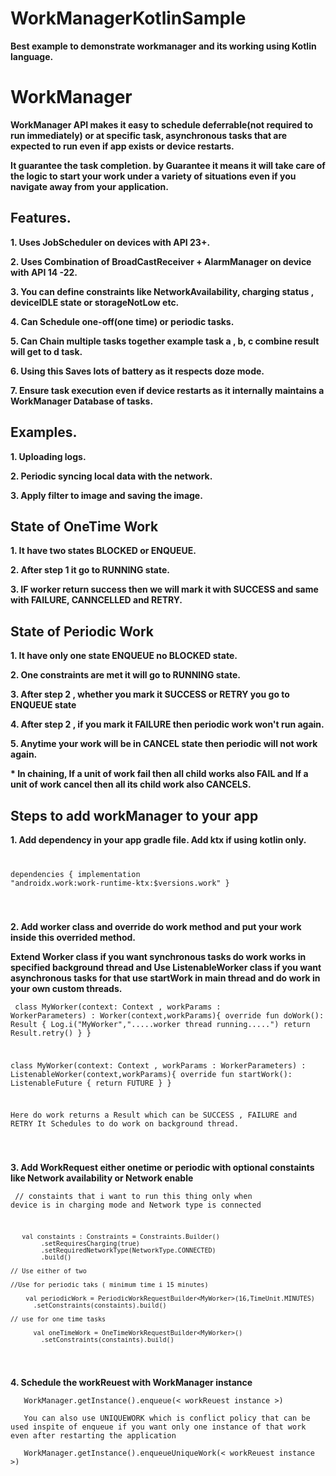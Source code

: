 # WorkManagerKotlinSample
<p><b>Best example to demonstrate workmanager and its working using Kotlin language.</b></p>

<h1>WorkManager</h1>

<p><b>WorkManager API makes it easy to schedule deferrable(not required to run immediately) or at specific task, asynchronous tasks that are expected to run even if app exists or device restarts. </b></p>
<p><b>It guarantee the task completion. by Guarantee it means it will take care of the logic to start your work under a variety of situations even if you navigate away from your application. </b></p>

<h2>Features.</h2>
<p><b>1. Uses JobScheduler on devices with API 23+.</b></p>
<p><b>2. Uses Combination of BroadCastReceiver + AlarmManager on device with API 14 -22.</b></p>
<p><b>3. You can define constraints like NetworkAvailability, charging status , deviceIDLE state or  storageNotLow etc. </b></p>
<p><b>4. Can Schedule one-off(one time) or periodic tasks. </b></p>
<p><b>5. Can Chain multiple tasks together example task a , b, c combine result will get to d task. </b></p>
<p><b>6. Using this Saves lots of battery as it respects doze mode. </b></p>
<p><b>7. Ensure task execution even if device restarts as it internally maintains a WorkManager Database of tasks. </b></p>

<h2>Examples.</h2>
<p><b>1. Uploading logs.</b></p>
<p><b>2. Periodic syncing local data with the network.</b></p>
<p><b>3. Apply filter to image and saving the image.</b></p>

<h2> State of OneTime Work </h2>
<p><b>1. It have two states BLOCKED or ENQUEUE.  </b></p>
<p><b>2. After step 1 it go to RUNNING state.  </b></p>
<p><b>3. IF worker return success then we will mark it with SUCCESS and same with FAILURE, CANNCELLED and RETRY.  </b></p>

<h2> State of Periodic Work </h2>
<p><b>1. It have only one state  ENQUEUE no BLOCKED state.  </b></p>
<p><b>2. One constraints are met it will go to RUNNING state.  </b></p>
<p><b>3. After step 2 , whether you mark it SUCCESS or RETRY you go to ENQUEUE state  </b></p>
<p><b>4. After step 2 , if you mark it FAILURE then periodic work won't run again.</b></p>
<p><b>5. Anytime your work will be in CANCEL state then periodic will not work again. </b></p>

<p><b> * In chaining, If a unit of work fail then all child works also FAIL and If a unit of work cancel then all its child work also CANCELS. </b></p>

<h2>Steps to add workManager to your app </h2>
<p><b>1. Add dependency in your app gradle file. Add ktx if using kotlin only.</b></p>
<code><pre>

dependencies {
    implementation "androidx.work:work-runtime-ktx:$versions.work"
}

</code></pre>
<p><b>2. Add worker class and override do work method and put your work inside this overrided method. </b></p>
<p><b> Extend Worker class if you want synchronous tasks do work works in specified background thread and Use ListenableWorker class if you want asynchronous tasks for that use startWork in main thread and do work in your own custom threads.  </b></p>

<code><pre>
class MyWorker(context: Context , workParams : WorkerParameters) : Worker(context,workParams){
    override fun doWork(): Result {
        Log.i("MyWorker",".....worker thread running.....")
        return Result.retry()
    }
}

class MyWorker(context: Context , workParams : WorkerParameters) : ListenableWorker(context,workParams){
    override fun startWork(): ListenableFuture<Result> {
        return FUTURE
 }
}

Here do work returns a Result which can be SUCCESS , FAILURE and RETRY
It Schedules to do work on background thread.

</code></pre>

<p><b>3. Add WorkRequest either onetime or periodic with optional constaints like Network availability or Network enable </b></p>

<code><pre>
// constaints that i want to run this thing only when device is in charging mode and Network type is connected

       val constaints : Constraints = Constraints.Builder()
            .setRequiresCharging(true)
            .setRequiredNetworkType(NetworkType.CONNECTED)
            .build()

    // Use either of two

    //Use for periodic taks ( minimum time i 15 minutes)

        val periodicWork = PeriodicWorkRequestBuilder<MyWorker>(16,TimeUnit.MINUTES)
          .setConstraints(constaints).build()

    // use for one time tasks

          val oneTimeWork = OneTimeWorkRequestBuilder<MyWorker>()
            .setConstraints(constaints).build()

</code></pre>

<p><b>4. Schedule the workReuest with WorkManager instance </p></b>
<code><pre>   WorkManager.getInstance().enqueue(< workReuest instance >)</code></pre>
<code><pre>   You can also use UNIQUEWORK which is conflict policy that can be used inspite of enqueue if you want only one instance of that work even after restarting the application</code></pre>
<code><pre>   WorkManager.getInstance().enqueueUniqueWork(< workReuest instance >)</code></pre>


